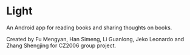 # Light
An Android app for reading books and sharing thoughts on books.  

Created by Fu Mengyan, Han Simeng, Li Guanlong, Jeko Leonardo and Zhang Shengjing for CZ2006 group project. 

